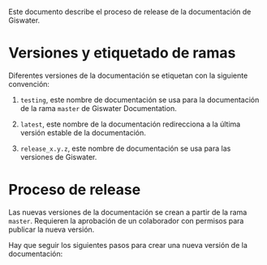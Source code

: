 Este documento describe el proceso de release de la documentación de Giswater.

# Versiones y etiquetado de ramas

Diferentes versiones de la documentación se etiquetan con la siguiente convención:

1. `testing`, este nombre de documentación se usa para la documentación de la rama `master` de Giswater Documentation.

2. `latest`, este nombre de la documentación redirecciona a la última versión estable de la documentación.

3. `release_x.y.z`, este nombre de documentación se usa para las versiones de Giswater.

# Proceso de release

Las nuevas versiones de la documentación se crean a partir de la rama `master`. Requieren la aprobación de un colaborador con permisos para publicar la nueva versión.

Hay que seguir los siguientes pasos para crear una nueva versión de la documentación:
